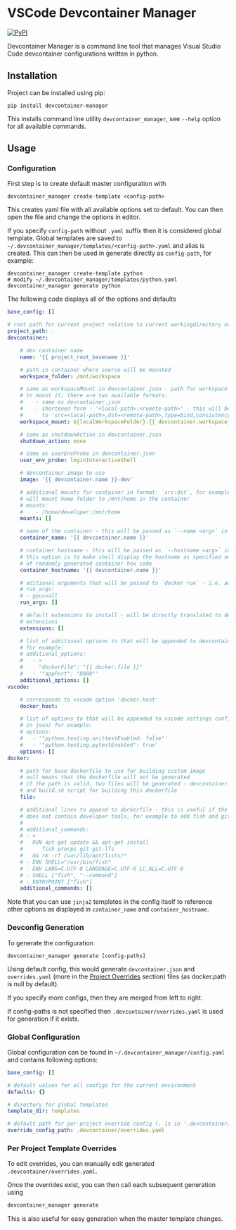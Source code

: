 # VSCode Devcontainer Manager

[![PyPI](https://img.shields.io/pypi/v/devcontainer-manager?logo=pypi&style=flat-square)](https://pypi.org/project/devcontainer-manager)

Devcontainer Manager is a command line tool that manages Visual Studio Code
devcontainer configurations written in python.

## Installation

Project can be installed using pip:
```shell
pip install devcontainer-manager
```

This installs command line utility `devcontainer_manager`, see `--help` option for
all available commands.


## Usage

### Configuration

First step is to create default master configuration with
```shell
devcontainer_manager create-template <config-path>
```
This creates yaml file with all available options set to default. You can then
open the file and change the options in editor.

If you specify `config-path` without `.yaml` suffix then it is considered
global template.  Global templates are saved to
`~/.devcontainer_manager/templates/<config-path>.yaml` and alias is created.
This can then be used in generate directly as `config-path`, for example:
```
devcontainer_manager create-template python
# modify ~/.devcontainer_manager/templates/python.yaml
devcontainer_manager generate python
```

The following code displays all of the options and defaults

[//]: # (template_config_block_start)
```yaml
base_config: []

# root path for current project relative to current workingdirectory or absolute path
project_path: .
devcontainer:

    # dev container name
    name: '{{ project_root_basename }}'

    # path in container where source will be mounted
    workspace_folder: /mnt/workspace

    # same as workspaceMount in devcontainer.json - path for workspace and where
    # to mount it; there are two available formats:
    #    - same as devcontainer.json
    #    - shortened form - '<local-path>:<remote-path>' - this will be translated
    #      to 'src=<local-path>,dst=<remote-path>,type=bind,consistency=cached'
    workspace_mount: ${localWorkspaceFolder}:{{ devcontainer.workspace_folder }}

    # same as shutdownAction in devcontainer.json
    shutdown_action: none

    # same as userEnvProbe in devcontainer.json
    user_env_probe: loginInteractiveShell

    # devcontainer image to use
    image: '{{ devcontainer.name }}-dev'

    # additional mounts for container in format: `src:dst`, for example this
    # will mount home folder to /mnt/home in the container
    # mounts:
    #    - /home/developer:/mnt/home
    mounts: []

    # name of the container - this will be passed as `--name <arg>` in `docker run`
    container_name: '{{ devcontainer.name }}'

    # container hostname - this will be passed as `--hostname <arg>` in `docker run`
    # this option is to make shell display the hostname as specified name instead
    # of randomly generated container hex code
    container_hostname: '{{ devcontainer.name }}'

    # aditional arguments that will be passed to `docker run` - i.e. adding gpus:
    # run_args:
    # - gpus=all
    run_args: []

    # default extensions to install - will be directly translated to devcontainer.json
    # extensions
    extensions: []

    # list of additional options to that will be appended to devcontainer config
    # for example:
    # additional_options:
    #   - >
    #     "dockerFile": "{{ docker.file }}"
    #   - '"appPort": "8080"'
    additional_options: []
vscode:

    # corresponds to vscode option 'docker.host'
    docker_host:

    # list of options to that will be appended to vscode settings config
    # in json) for example:
    # options:
    #   - '"python.testing.unittestEnabled: false"'
    #   - '"python.testing.pytestEnabled": true'
    options: []
docker:

    # path for base dockerfile to use for building custom image
    # null means that the dockerfile will not be generated
    # if the path is valid, two files will be generated - devcontainer.Dockerfile
    # and build.sh script for building this dockerfile
    file:

    # additional lines to append to dockerfile - this is useful if the main dockerfile
    # does not contain developer tools, for example to add fish and git:
    #
    # additional_commands:
    # - >
    #   RUN apt-get update && apt-get install
    #      fish procps git git-lfs
    #   && rm -rf /var/lib/apt/lists/*
    # - ENV SHELL="/usr/bin/fish"
    # - ENV LANG=C.UTF-8 LANGUAGE=C.UTF-8 LC_ALL=C.UTF-8
    # - SHELL ["fish", "--command"]
    # - ENTRYPOINT ["fish"]
    additional_commands: []
```
[//]: # (template_config_block_end)

Note that you can use `jinja2` templates in the config itself to reference other
options as displayed in `container_name` and `container_hostname`.


### Devconfig Generation
To generate the configuration
```shell
devcontainer_manager generate [config-paths]
```

Using default config, this would generate `devcontainer.json` and `overrides.yaml`
(more in the [Project Overrides](#per-project-template-overrides) section) files
(as docker.path is null by default).

If you specify more configs, then they are merged from left to right.

If config-paths is not specified then `.devcontainer/overrides.yaml` is used for
generation if it exists.


### Global Configuration
Global configuration can be found in `~/.devcontainer_manager/config.yaml` and
contains following options:

[//]: # (global_config_block_start)
```yaml
base_config: []

# default values for all configs for the current environment
defaults: {}

# directory for global templates
template_dir: templates

# default path for per-project override config (. is in '.devcontainer/')
override_config_path: .devcontainer/overrides.yaml
```
[//]: # (global_config_block_end)

### Per Project Template Overrides
To edit overrides, you can manually edit generated `.devcontainer/overrides.yaml`.

Once the overrides exist, you can then call each subsequent generation using
```sh
devcontainer_manager generate
```
This is also useful for easy generation when the master template changes.
